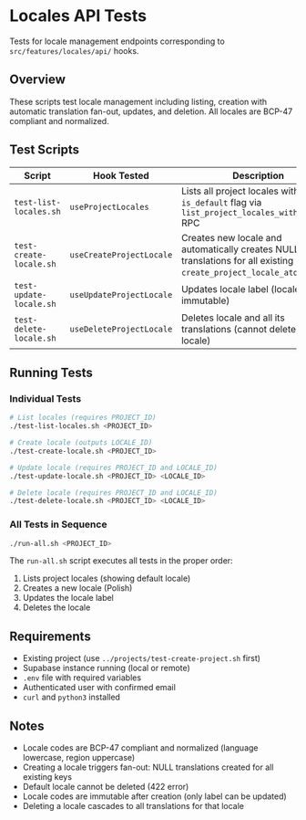 # Locales API Tests

Tests for locale management endpoints corresponding to `src/features/locales/api/` hooks.

## Overview

These scripts test locale management including listing, creation with automatic translation fan-out, updates, and deletion. All locales are BCP-47 compliant and normalized.

## Test Scripts

| Script                  | Hook Tested              | Description                                                                                                                 |
| ----------------------- | ------------------------ | --------------------------------------------------------------------------------------------------------------------------- |
| `test-list-locales.sh`  | `useProjectLocales`      | Lists all project locales with `is_default` flag via `list_project_locales_with_default` RPC                                |
| `test-create-locale.sh` | `useCreateProjectLocale` | Creates new locale and automatically creates NULL translations for all existing keys via `create_project_locale_atomic` RPC |
| `test-update-locale.sh` | `useUpdateProjectLocale` | Updates locale label (locale code is immutable)                                                                             |
| `test-delete-locale.sh` | `useDeleteProjectLocale` | Deletes locale and all its translations (cannot delete default locale)                                                      |

## Running Tests

### Individual Tests

```bash
# List locales (requires PROJECT_ID)
./test-list-locales.sh <PROJECT_ID>

# Create locale (outputs LOCALE_ID)
./test-create-locale.sh <PROJECT_ID>

# Update locale (requires PROJECT_ID and LOCALE_ID)
./test-update-locale.sh <PROJECT_ID> <LOCALE_ID>

# Delete locale (requires PROJECT_ID and LOCALE_ID)
./test-delete-locale.sh <PROJECT_ID> <LOCALE_ID>
```

### All Tests in Sequence

```bash
./run-all.sh <PROJECT_ID>
```

The `run-all.sh` script executes all tests in the proper order:

1. Lists project locales (showing default locale)
2. Creates a new locale (Polish)
3. Updates the locale label
4. Deletes the locale

## Requirements

- Existing project (use `../projects/test-create-project.sh` first)
- Supabase instance running (local or remote)
- `.env` file with required variables
- Authenticated user with confirmed email
- `curl` and `python3` installed

## Notes

- Locale codes are BCP-47 compliant and normalized (language lowercase, region uppercase)
- Creating a locale triggers fan-out: NULL translations created for all existing keys
- Default locale cannot be deleted (422 error)
- Locale codes are immutable after creation (only label can be updated)
- Deleting a locale cascades to all translations for that locale
